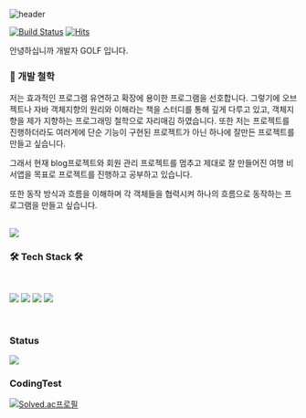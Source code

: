 ![header](https://capsule-render.vercel.app/api?type=waving&color=random&height=300&section=header&text=Dev_GOLF&fontSize=90)

[![Build Status](https://travis-ci.org/joemccann/dillinger.svg?branch=master)](https://travis-ci.org/joemccann/dillinger) [![Hits](https://hits.seeyoufarm.com/api/count/incr/badge.svg?url=https%3A%2F%2Fgithub.com%2Filgolf&count_bg=%2379C83D&title_bg=%23555555&icon=&icon_color=%23E7E7E7&title=hits&edge_flat=false)](https://hits.seeyoufarm.com)

안녕하십니까 개발자 GOLF 입니다. 

### 👦 개발 철학

저는 효과적인 프로그램 유연하고 확장에 용이한 프로그램을 선호합니다. 그렇기에 오브젝트나 자바 객체지향의 원리와 이해라는 책을 스터디를 통해 깊게 다루고 있고, 객체지향을 
제가 지향하는 프로그래밍 철학으로 자리매김 하였습니다. 또한 저는 프로젝트를 진행하더라도 여러게에 단순 기능이 구현된 프로젝트가 아닌 하나에 잘만든 프로젝트를 만들고 싶습니다.

그래서 현재 blog프로젝트와 회원 관리 프로젝트를 멈추고 제대로 잘 만들어진 여행 비서앱을 목표로 프로젝트를 진행하고 공부하고 있습니다. 

또한 동작 방식과 흐름을 이해하며 각 객체들을 협력시켜 하나의 흐름으로 동작하는 프로그램을 만들고 싶습니다.

<br/>

<img src="https://github-readme-stats.vercel.app/api?username=ilgolf&show_icons=true&theme=blue"/>
 
<br/>

<h3><b>🛠 Tech Stack 🛠</b></h3>
</br>

<img src="https://img.shields.io/badge/Spring-6DB33F?style=flat-square&logo=Spring&logoColor=white"/></a>
<img src="https://img.shields.io/badge/Springboot-6DB33F?style=flat-square&logo=Springboot&logoColor=white"/></a>
<img src="https://img.shields.io/badge/Java-007396?style=flat-square&logo=Javat&logoColor=white"/></a> 
<img src="https://img.shields.io/badge/MySQL-4479A1?style=flat-square&logo=MySQL&logoColor=white"/></a>

</br>

<h3>Status</h3>

<img src="https://github-readme-stats.vercel.app/api/top-langs/?username=ilgolf&layout=compact&theme=blue"/>

</br>

<h3>CodingTest</h3>

[![Solved.ac프로필](http://mazassumnida.wtf/api/generate_badge?boj=ilgolf)](https://solved.ac/ilgolf)
